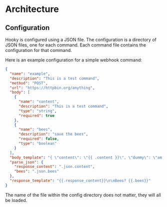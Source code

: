 # Architecture
## Configuration

Hooky is configured using a JSON file. The configuration is a directory of JSON files, one for each command. Each command file contains the configuration for that command.

Here is an example configuration for a simple webhook command:
```json
{
  "name": "example",
  "description": "This is a test command",
  "method": "POST",
  "url": "https://httpbin.org/anything",
  "body": [
    {
      "name": "content",
      "description": "This is a test command",
      "type": "string",
      "required": true
    },
    {
      "name": "bees",
      "description": "save the bees",
      "required": false,
      "type": "boolean"
    }
  ],
  "body_template": "{ \"content\": \"{{ .content }}\", \"dummy\": \"am dummy\", \"bees\": \"{{ .bees }}\" }",
  "parse_json": {
    "response_content": ".json.content",
    "bees": ".json.bees"
  },
  "response_template": "{{.response_content}}\n\nBees? {{.bees}}"
}

```
The name of the file within the config directory does not matter, they will all be loaded.
